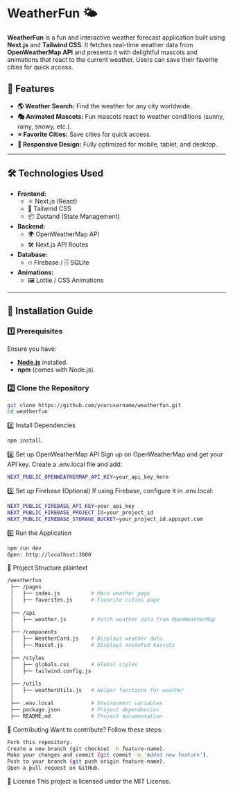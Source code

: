 # WeatherFun 🌤️

**WeatherFun** is a fun and interactive weather forecast application built using **Next.js** and **Tailwind CSS**. It fetches real-time weather data from **OpenWeatherMap API** and presents it with delightful mascots and animations that react to the current weather. Users can save their favorite cities for quick access.

## 🎯 Features
- **🌎 Weather Search:** Find the weather for any city worldwide.
- **🎭 Animated Mascots:** Fun mascots react to weather conditions (sunny, rainy, snowy, etc.).
- **⭐ Favorite Cities:** Save cities for quick access.
- **📱 Responsive Design:** Fully optimized for mobile, tablet, and desktop.

---

## 🛠️ Technologies Used
- **Frontend:**
  - ⚛️ Next.js (React)
  - 🎨 Tailwind CSS
  - 📦 Zustand (State Management)
- **Backend:**
  - 🌍 OpenWeatherMap API
  - 🛠️ Next.js API Routes
- **Database:**
  - 🔥 Firebase / 🗄️ SQLite
- **Animations:**
  - 🖼️ Lottie / CSS Animations

---

## 📜 Installation Guide

### **1️⃣ Prerequisites**
Ensure you have:
- **[Node.js](https://nodejs.org/)** installed.
- **npm** (comes with Node.js).

### **2️⃣ Clone the Repository**
```bash
git clone https://github.com/yourusername/weatherfun.git
cd weatherfun
```

3️⃣ Install Dependencies
```bash
npm install
```

4️⃣ Set up OpenWeatherMap API
Sign up on OpenWeatherMap and get your API key.
Create a .env.local file and add:
```bash
NEXT_PUBLIC_OPENWEATHERMAP_API_KEY=your_api_key_here
```

5️⃣ Set up Firebase (Optional)
If using Firebase, configure it in .env.local:
```bash
NEXT_PUBLIC_FIREBASE_API_KEY=your_api_key
NEXT_PUBLIC_FIREBASE_PROJECT_ID=your_project_id
NEXT_PUBLIC_FIREBASE_STORAGE_BUCKET=your_project_id.appspot.com
```

6️⃣ Run the Application
```bash
npm run dev
Open: http://localhost:3000
```

📂 Project Structure
plaintext
```bash
/weatherfun
 ├── /pages
 │   ├── index.js          # Main weather page
 │   ├── favorites.js      # Favorite cities page
 │
 ├── /api
 │   ├── weather.js        # Fetch weather data from OpenWeatherMap
 │
 ├── /components
 │   ├── WeatherCard.js    # Displays weather data
 │   ├── Mascot.js         # Displays animated mascots
 │
 ├── /styles
 │   ├── globals.css       # Global styles
 │   ├── tailwind.config.js
 │
 ├── /utils
 │   ├── weatherUtils.js   # Helper functions for weather
 │
 ├── .env.local            # Environment variables
 ├── package.json          # Project dependencies
 ├── README.md             # Project documentation
```

🚀 Contributing
Want to contribute? Follow these steps:
```bash
Fork this repository.
Create a new branch (git checkout -b feature-name).
Make your changes and commit (git commit -m 'Added new feature').
Push to your branch (git push origin feature-name).
Open a pull request on GitHub.
```

📝 License
This project is licensed under the MIT License.

